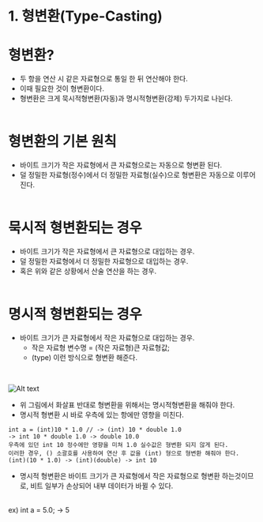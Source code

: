 # 1. 형변환(Type-Casting)
# 형변환?   
- 두 항을 연산 시 같은 자료형으로 통일 한 뒤 연산해야 한다.
- 이때 필요한 것이 형변환이다.
- 형변환은 크게 묵시적형변환(자동)과 명시적형변환(강제) 두가지로 나뉜다.
<br><br>

# 형변환의 기본 원칙
- 바이트 크기가 작은 자료형에서 큰 자료형으로는 자동으로 형변환 된다.
- 덜 정밀한 자료형(정수)에서 더 정밀한 자료형(실수)으로 형변환은 자동으로 이루어 진다.
<br><br>

# 묵시적 형변환되는 경우
- 바이트 크기가 작은 자료형에서 큰 자료형으로 대입하는 경우.
- 덜 정밀한 자료형에서 더 정밀한 자료형으로 대입하는 경우.
- 혹은 위와 같은 상황에서 산술 연산을 하는 경우.
<br><br>

# 명시적 형변환되는 경우
- 바이트 크기가 큰 자료형에서 작은 자료형으로 대입하는 경우.
    - 작은 자료형 변수명 = (작은 자료형)큰 자료형값;
    - (type) 이런 방식으로 형변환 해준다.
<br>

![Alt text](https://raw.githubusercontent.com/yonggyo1125/curriculum300H/main/1.JAVA%2884%EC%8B%9C%EA%B0%84%29/1%EC%9D%BC%EC%B0%A8%283h%29%20-%20%EC%8B%A4%EC%8A%B5%ED%99%98%EA%B2%BD%20%EA%B5%AC%EC%B6%95%2C%EB%B3%80%EC%88%98%EC%99%80%20%EC%9E%90%EB%A3%8C%ED%98%95/images/%EB%AC%B5%EC%8B%9C%EC%A0%81%ED%98%95%EB%B3%80%ED%99%98.png)
<br>

- 위 그림에서 화살표 반대로 형변환을 위해서는 명시적형변환을 해줘야 한다.
- 명시적 형변환 시 바로 우측에 있는 항에만 영향을 미친다.
```
int a = (int)10 * 1.0 // -> (int) 10 * double 1.0
-> int 10 * double 1.0 -> double 10.0
우측에 있던 int 10 정수에만 영향을 미쳐 1.0 실수값은 형변환 되지 않게 된다. 
이러한 경우, () 소괄호를 사용하여 연산 후 값을 (int) 형으로 형변환 해줘야 한다.
(int)(10 * 1.0) -> (int)(double) -> int 10
```

- 명시적 형변환은 바이트 크기가 큰 자료형에서 작은 자료형으로 형변환 하는것이므로, 비트 일부가 손상되어 내부 데이터가 바뀔 수 있다.
<br>
ex) int a = 5.0; -> 5
<br>